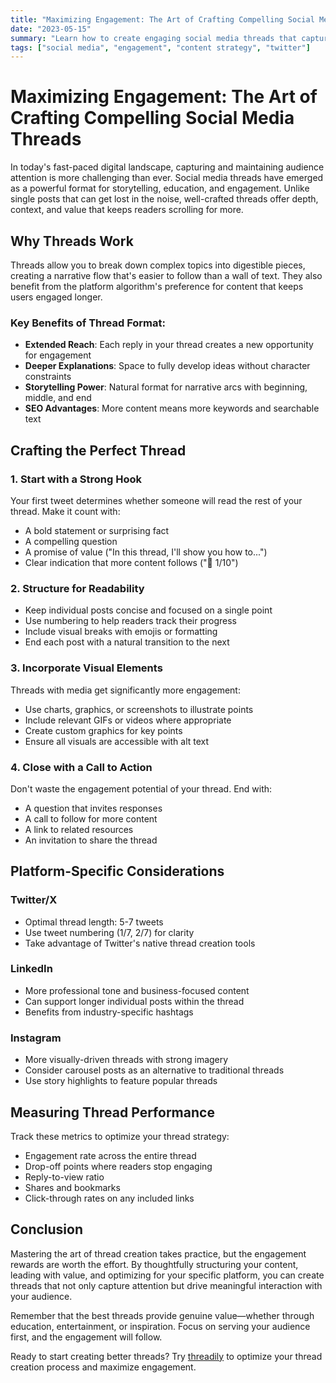 ```yaml
---
title: "Maximizing Engagement: The Art of Crafting Compelling Social Media Threads"
date: "2023-05-15"
summary: "Learn how to create engaging social media threads that capture attention and drive meaningful interactions with your audience."
tags: ["social media", "engagement", "content strategy", "twitter"]
---
```


# Maximizing Engagement: The Art of Crafting Compelling Social Media Threads

In today's fast-paced digital landscape, capturing and maintaining audience attention is more challenging than ever. Social media threads have emerged as a powerful format for storytelling, education, and engagement. Unlike single posts that can get lost in the noise, well-crafted threads offer depth, context, and value that keeps readers scrolling for more.

## Why Threads Work

Threads allow you to break down complex topics into digestible pieces, creating a narrative flow that's easier to follow than a wall of text. They also benefit from the platform algorithm's preference for content that keeps users engaged longer.

### Key Benefits of Thread Format:

- **Extended Reach**: Each reply in your thread creates a new opportunity for engagement
- **Deeper Explanations**: Space to fully develop ideas without character constraints
- **Storytelling Power**: Natural format for narrative arcs with beginning, middle, and end
- **SEO Advantages**: More content means more keywords and searchable text

## Crafting the Perfect Thread

### 1. Start with a Strong Hook

Your first tweet determines whether someone will read the rest of your thread. Make it count with:

- A bold statement or surprising fact
- A compelling question
- A promise of value ("In this thread, I'll show you how to...")
- Clear indication that more content follows ("🧵 1/10")

### 2. Structure for Readability

- Keep individual posts concise and focused on a single point
- Use numbering to help readers track their progress
- Include visual breaks with emojis or formatting
- End each post with a natural transition to the next

### 3. Incorporate Visual Elements

Threads with media get significantly more engagement:

- Use charts, graphics, or screenshots to illustrate points
- Include relevant GIFs or videos where appropriate
- Create custom graphics for key points
- Ensure all visuals are accessible with alt text

### 4. Close with a Call to Action

Don't waste the engagement potential of your thread. End with:

- A question that invites responses
- A call to follow for more content
- A link to related resources
- An invitation to share the thread

## Platform-Specific Considerations

### Twitter/X
- Optimal thread length: 5-7 tweets
- Use tweet numbering (1/7, 2/7) for clarity
- Take advantage of Twitter's native thread creation tools

### LinkedIn
- More professional tone and business-focused content
- Can support longer individual posts within the thread
- Benefits from industry-specific hashtags

### Instagram
- More visually-driven threads with strong imagery
- Consider carousel posts as an alternative to traditional threads
- Use story highlights to feature popular threads

## Measuring Thread Performance

Track these metrics to optimize your thread strategy:

- Engagement rate across the entire thread
- Drop-off points where readers stop engaging
- Reply-to-view ratio
- Shares and bookmarks
- Click-through rates on any included links

## Conclusion

Mastering the art of thread creation takes practice, but the engagement rewards are worth the effort. By thoughtfully structuring your content, leading with value, and optimizing for your specific platform, you can create threads that not only capture attention but drive meaningful interaction with your audience.

Remember that the best threads provide genuine value—whether through education, entertainment, or inspiration. Focus on serving your audience first, and the engagement will follow.

Ready to start creating better threads? Try [threadily](https://threadily.com) to optimize your thread creation process and maximize engagement.

